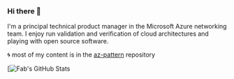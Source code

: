 ### Hi there 👋

I'm a principal technical product manager in the Microsoft Azure networking team. I enjoy run validation and verification of cloud architectures and playing with open source software.

:cyclone: most of my content is in the [az-pattern](https://github.com/fabferri/az-pattern) repository


[![Fab's GitHub Stats](https://github-readme-stats.vercel.app/api?username=fabferri&count_private=true&show_icons=true)



<!--
**fabferri/fabferri** is a ✨ _special_ ✨ repository because its `README.md` (this file) appears on your GitHub profile.


- 🔭 I’m currently working on ...
- 🌱 I’m currently learning ...
- 👯 I’m looking to collaborate on ...
- 🤔 I’m looking for help with ...
- 💬 Ask me about ...
- 📫 How to reach me: ...
- 😄 Pronouns: ...
- ⚡ Fun fact: ...
-->
